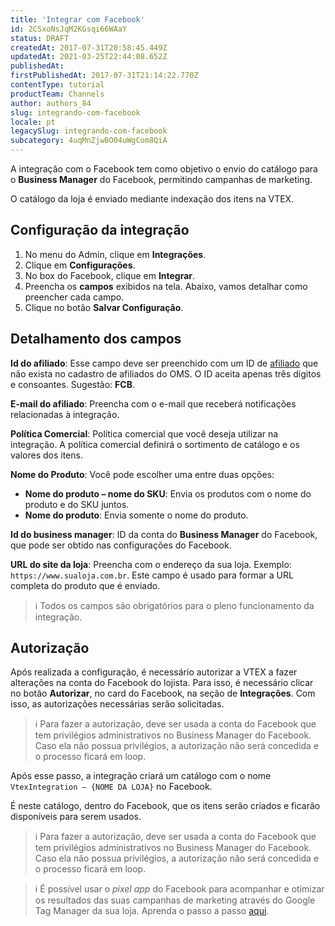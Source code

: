 ```yaml
---
title: 'Integrar com Facebook'
id: 2CSxoNsJqM2KGsqi66WAaY
status: DRAFT
createdAt: 2017-07-31T20:58:45.449Z
updatedAt: 2021-03-25T22:44:08.652Z
publishedAt: 
firstPublishedAt: 2017-07-31T21:14:22.770Z
contentType: tutorial
productTeam: Channels
author: authors_84
slug: integrando-com-facebook
locale: pt
legacySlug: integrando-com-facebook
subcategory: 4uqMnZjwBO04uWgCom8QiA
---
```


A integração com o Facebook tem como objetivo o envio do catálogo para o __Business Manager__ do Facebook, permitindo campanhas de marketing. 

O catálogo da loja é enviado mediante indexação dos itens na VTEX.

## Configuração da integração

1. No menu do Admin, clique em __Integrações__.
2. Clique em __Configurações__.
3. No box do Facebook, clique em __Integrar__.
4. Preencha os __campos__ exibidos na tela. Abaixo, vamos detalhar como preencher cada campo.
5. Clique no botão __Salvar Configuração__.

## Detalhamento dos campos

__Id do afiliado__: Esse campo deve ser preenchido com um ID de [afiliado](/pt/faq/o-que-e-afiliado) que não exista no cadastro de afiliados do OMS. O ID aceita apenas três dígitos e consoantes. Sugestão: __FCB__.

__E-mail do afiliado__: Preencha com o e-mail que receberá notificações relacionadas à integração.

__Política Comercial__: Política comercial que você deseja utilizar na integração. A política comercial definirá o sortimento de catálogo e os valores dos itens.

__Nome do Produto__: Você pode escolher uma entre duas opções:
  - __Nome do produto – nome do SKU__: Envia os produtos com o nome do produto e do SKU juntos.
  - __Nome do produto__: Envia somente o nome do produto.

__Id do business manager__: ID da conta do __Business Manager__ do Facebook, que pode ser obtido nas configurações do Facebook.

__URL do site da loja__: Preencha com o endereço da sua loja. Exemplo: `https://www.sualoja.com.br`. Este campo é usado para formar a URL completa do produto que é enviado.

>ℹ️ Todos os campos são obrigatórios para o pleno funcionamento da integração.

## Autorização

Após realizada a configuração, é necessário autorizar a VTEX a fazer alterações na conta do Facebook do lojista. Para isso, é necessário clicar no botão __Autorizar__, no card do Facebook, na seção de __Integrações__. Com isso, as autorizações necessárias serão solicitadas.

>ℹ️ Para fazer a autorização, deve ser usada a conta do Facebook que tem privilégios administrativos no Business Manager do Facebook. Caso ela não possua privilégios, a autorização não será concedida e o processo ficará em loop.

Após esse passo, a integração criará um catálogo com o nome `VtexIntegration – {NOME DA LOJA}` no Facebook.

É neste catálogo, dentro do Facebook, que os itens serão criados e ficarão disponíveis para serem usados.

>ℹ️ Para fazer a autorização, deve ser usada a conta do Facebook que tem privilégios administrativos no Business Manager do Facebook. Caso ela não possua privilégios, a autorização não será concedida e o processo ficará em loop.

>ℹ️ É possível usar o *pixel app* do Facebook para acompanhar e otimizar os resultados das suas campanhas de marketing através do Google Tag Manager da sua loja. Aprenda o passo a passo [aqui](https://www.facebook.com/business/help/1021909254506499).
